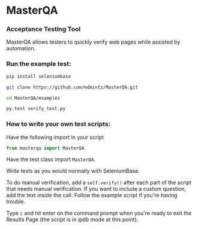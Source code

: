 # MasterQA

### Acceptance Testing Tool
MasterQA allows testers to quickly verify web pages while assisted by automation.

### Run the example test:
```bash
pip install seleniumbase

git clone https://github.com/mdmintz/MasterQA.git

cd MasterQA/examples

py.test verify_test.py
```

### How to write your own test scripts:

Have the following import in your script
```python
from masterqa import MasterQA
```

Have the test class import ``MasterQA``.

Write tests as you would normally with SeleniumBase.

To do manual verification, add a ``self.verify()`` after each part of the script that needs manual verification. If you want to include a custom question, add the text inside the call. Follow the example script if you're having trouble.

Type ``c`` and hit enter on the command prompt when you're ready to exit the Results Page (the script is in ipdb mode at this point).
